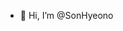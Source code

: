 - 👋 Hi, I’m @SonHyeono


<!---
SonHyeono/SonHyeono is a ✨ special ✨ repository because its `README.md` (this file) appears on your GitHub profile.
You can click the Preview link to take a look at your changes.
--->
